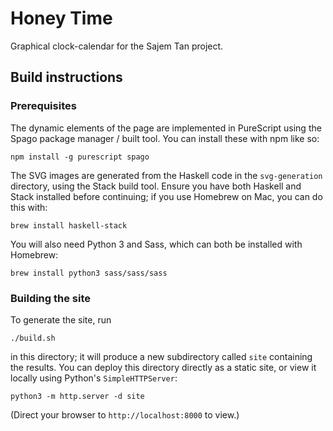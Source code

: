 # Honey Time
Graphical clock-calendar for the Sajem Tan project.

## Build instructions

### Prerequisites

The dynamic elements of the page are implemented in PureScript using the Spago
package manager / built tool. You can install these with npm like so:
```
npm install -g purescript spago
```

The SVG images are generated from the Haskell code in the `svg-generation`
directory, using the Stack build tool. Ensure you have both Haskell and Stack
installed before continuing; if you use Homebrew on Mac, you can do this with:
```
brew install haskell-stack
```

You will also need Python 3 and Sass, which can both be installed with Homebrew:
```
brew install python3 sass/sass/sass
```

### Building the site

To generate the site, run
```
./build.sh
```
in this directory; it will produce a new subdirectory called `site` containing
the results. You can deploy this directory directly as a static site, or view
it locally using Python's `SimpleHTTPServer`:
```
python3 -m http.server -d site
```
(Direct your browser to `http://localhost:8000` to view.)
